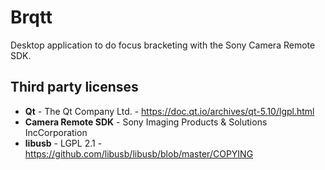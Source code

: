 # Brqtt
Desktop application to do focus bracketing with the Sony Camera Remote SDK.

## Third party licenses

- **Qt** - The Qt Company Ltd. - https://doc.qt.io/archives/qt-5.10/lgpl.html
- **Camera Remote SDK** - Sony Imaging Products & Solutions IncCorporation
- **libusb** - LGPL 2.1 - https://github.com/libusb/libusb/blob/master/COPYING
